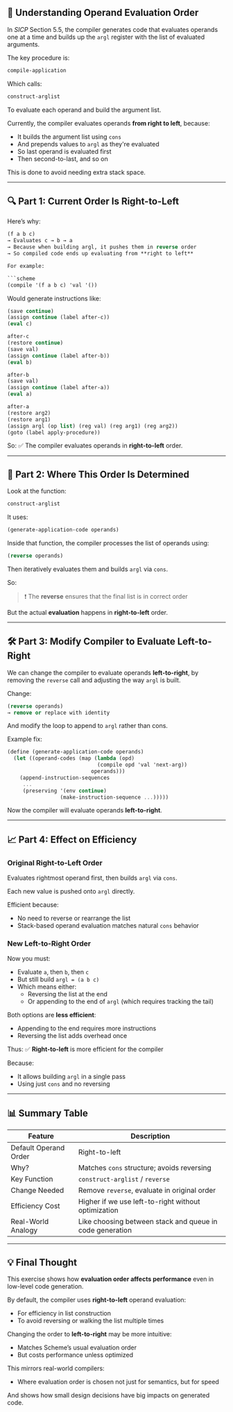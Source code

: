 ## 🧠 Understanding Operand Evaluation Order

In *SICP* Section 5.5, the compiler generates code that evaluates operands one at a time and builds up the `argl` register with the list of evaluated arguments.

The key procedure is:

```scheme
compile-application
```

Which calls:

```scheme
construct-arglist
```

To evaluate each operand and build the argument list.

Currently, the compiler evaluates operands **from right to left**, because:

- It builds the argument list using `cons`
- And prepends values to `argl` as they're evaluated
- So last operand is evaluated first
- Then second-to-last, and so on

This is done to avoid needing extra stack space.

---

## 🔍 Part 1: Current Order Is Right-to-Left

Here’s why:

```scheme
(f a b c)
→ Evaluates c → b → a
→ Because when building argl, it pushes them in reverse order
→ So compiled code ends up evaluating from **right to left**

For example:

```scheme
(compile '(f a b c) 'val '())
```

Would generate instructions like:

```scheme
(save continue)
(assign continue (label after-c))
(eval c)

after-c
(restore continue)
(save val)
(assign continue (label after-b))
(eval b)

after-b
(save val)
(assign continue (label after-a))
(eval a)

after-a
(restore arg2)
(restore arg1)
(assign argl (op list) (reg val) (reg arg1) (reg arg2))
(goto (label apply-procedure))
```

So:
✅ The compiler evaluates operands in **right-to-left** order.

---

## 📌 Part 2: Where This Order Is Determined

Look at the function:

```scheme
construct-arglist
```

It uses:

```scheme
(generate-application-code operands)
```

Inside that function, the compiler processes the list of operands using:

```scheme
(reverse operands)
```

Then iteratively evaluates them and builds `argl` via `cons`.

So:
> ❗ The **reverse** ensures that the final list is in correct order

But the actual **evaluation** happens in **right-to-left** order.

---

## 🛠️ Part 3: Modify Compiler to Evaluate Left-to-Right

We can change the compiler to evaluate operands **left-to-right**, by removing the `reverse` call and adjusting the way `argl` is built.

Change:

```scheme
(reverse operands)
→ remove or replace with identity
```

And modify the loop to append to `argl` rather than cons.

Example fix:

```scheme
(define (generate-application-code operands)
  (let ((operand-codes (map (lambda (opd)
                             (compile opd 'val 'next-arg))
                           operands)))
    (append-instruction-sequences
     ...
     (preserving '(env continue)
                 (make-instruction-sequence ...)))))
```

Now the compiler will evaluate operands **left-to-right**.

---

## 📈 Part 4: Effect on Efficiency

### Original Right-to-Left Order

Evaluates rightmost operand first, then builds `argl` via `cons`.

Each new value is pushed onto `argl` directly.

Efficient because:
- No need to reverse or rearrange the list
- Stack-based operand evaluation matches natural `cons` behavior

### New Left-to-Right Order

Now you must:
- Evaluate `a`, then `b`, then `c`
- But still build `argl = (a b c)`
- Which means either:
  - Reversing the list at the end
  - Or appending to the end of `argl` (which requires tracking the tail)

Both options are **less efficient**:
- Appending to the end requires more instructions
- Reversing the list adds overhead once

Thus:
✅ **Right-to-left** is more efficient for the compiler

Because:
- It allows building `argl` in a single pass
- Using just `cons` and no reversing

---

## 📊 Summary Table

| Feature | Description |
|--------|-------------|
| Default Operand Order | Right-to-left |
| Why? | Matches `cons` structure; avoids reversing |
| Key Function | `construct-arglist` / `reverse` |
| Change Needed | Remove `reverse`, evaluate in original order |
| Efficiency Cost | Higher if we use left-to-right without optimization |
| Real-World Analogy | Like choosing between stack and queue in code generation |

---

## 💡 Final Thought

This exercise shows how **evaluation order affects performance** even in low-level code generation.

By default, the compiler uses **right-to-left** operand evaluation:
- For efficiency in list construction
- To avoid reversing or walking the list multiple times

Changing the order to **left-to-right** may be more intuitive:
- Matches Scheme’s usual evaluation order
- But costs performance unless optimized

This mirrors real-world compilers:
- Where evaluation order is chosen not just for semantics, but for speed

And shows how small design decisions have big impacts on generated code.

